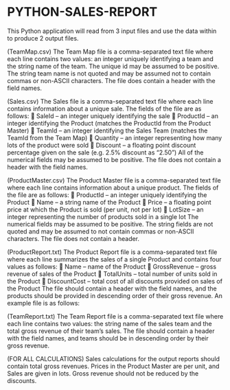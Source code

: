 # PYTHON-SALES-REPORT
This Python application will read from 3 input files and use the data within to produce 2 output
files. 

(TeamMap.csv) The Team Map file is a comma-separated text file where each line contains two values: an integer
uniquely identifying a team and the string name of the team. The unique id may be assumed to be positive. The
string team name is not quoted and may be assumed not to contain commas or non-ASCII characters. The file
does contain a header with the field names. 

(Sales.csv) The Sales file is a comma-separated text file where each line contains information about a unique sale.
The fields of the file are as follows:
 SaleId – an integer uniquely identifying the sale
 ProductId – an integer identifying the Product (matches the ProductId from the Product Master)
 TeamId – an integer identifying the Sales Team (matches the TeamId from the Team Map)
 Quantity – an integer representing how many lots of the product were sold
 Discount – a floating point discount percentage given on the sale (e.g. 2.5% discount as “2.50”)
All of the numerical fields may be assumed to be positive. The file does not contain a header with the field
names.

(ProductMaster.csv) The Product Master file is a comma-separated text file where each line contains information about a
unique product. The fields of the file are as follows:
 ProductId – an integer uniquely identifying the Product
 Name – a string name of the Product
 Price – a floating point price at which the Product is sold (per unit, not per lot)
 LotSize – an integer representing the number of products sold in a single lot
The numerical fields may be assumed to be positive. The string fields are not quoted and may be assumed to
not contain commas or non-ASCII characters. The file does not contain a header.

(ProductReport.txt) The Product Report file is a comma-separated text file where each line summarizes the sales of a single
Product and contains four values as follows:
 Name – name of the Product
 GrossRevenue – gross revenue of sales of the Product
 TotalUnits – total number of units sold in the Product
 DiscountCost – total cost of all discounts provided on sales of the Product
The file should contain a header with the field names, and the products should be provided in descending order
of their gross revenue. An example file is as follows:

(TeamReport.txt) The Team Report file is a comma-separated text file where each line contains two values: the string
name of the sales team and the total gross revenue of their team’s sales. The file should contain a header with
the field names, and teams should be in descending order by their gross revenue.

(FOR ALL CALCULATIONS) Sales calculations for the output reports should contain total gross revenues. Prices in the Product
Master are per unit, and Sales are given in lots. Gross revenue should not be reduced by the discounts.
